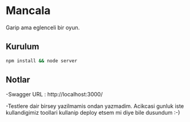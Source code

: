 # Mancala

Garip ama eglenceli bir oyun.

## Kurulum

```bash
npm install && node server
```

## Notlar

-Swagger URL : http://localhost:3000/

-Testlere dair birsey yazilmamis ondan yazmadim. Acikcasi gunluk iste kullandigimiz toollari kullanip deploy etsem mi diye bile dusundum :-)


